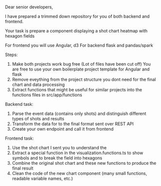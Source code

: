 Dear senior developers,

I have prepared a trimmed down repository for you of both backend and frontend.

Your task is prepare a component displaying a shot chart heatmap with hexagon fields

For frontend you will use Angular, d3
For backend flask and pandas/spark

Steps:
1) Make both projects work bug free (Lot of files have been cut off)
   You are free to use your own boilerplate project template for Angular and flask
2) Remove eveything from the project structure you dont need for the final chart and data processing
3) Extract functions that might be useful for similar projects into the functions files in src/app/functions

Backend task:
1) Parse the event data (contains only shots) and distinguish different types of shots and results
2) Transform the data for to the final format sent over REST API
3) Create your own endpoint and call it from frontend

Frontend task:
1) Use the shot chart I sent you to understand the 
2) Extract a special function ín the visualization.functions.ts to show symbols and to break the field into hexagons
3) Combine the original shot chart and these new functions to produce the final result
4) Clean the code of the new chart component (many small functions, readable variable names, etc.)


